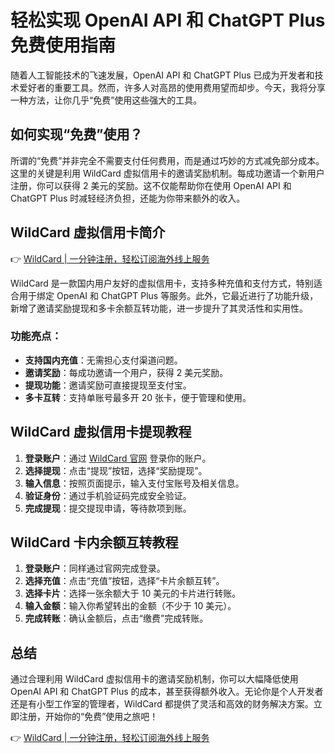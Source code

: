 # 轻松实现 OpenAI API 和 ChatGPT Plus 免费使用指南

随着人工智能技术的飞速发展，OpenAI API 和 ChatGPT Plus 已成为开发者和技术爱好者的重要工具。然而，许多人对高昂的使用费用望而却步。今天，我将分享一种方法，让你几乎“免费”使用这些强大的工具。

## 如何实现“免费”使用？

所谓的“免费”并非完全不需要支付任何费用，而是通过巧妙的方式减免部分成本。这里的关键是利用 WildCard 虚拟信用卡的邀请奖励机制。每成功邀请一个新用户注册，你可以获得 2 美元的奖励。这不仅能帮助你在使用 OpenAI API 和 ChatGPT Plus 时减轻经济负担，还能为你带来额外的收入。

## WildCard 虚拟信用卡简介

👉 [WildCard | 一分钟注册，轻松订阅海外线上服务](https://bbtdd.com/WildCard)

WildCard 是一款国内用户友好的虚拟信用卡，支持多种充值和支付方式，特别适合用于绑定 OpenAI 和 ChatGPT Plus 等服务。此外，它最近进行了功能升级，新增了邀请奖励提现和多卡余额互转功能，进一步提升了其灵活性和实用性。

### 功能亮点：
- **支持国内充值**：无需担心支付渠道问题。
- **邀请奖励**：每成功邀请一个用户，获得 2 美元奖励。
- **提现功能**：邀请奖励可直接提现至支付宝。
- **多卡互转**：支持单账号最多开 20 张卡，便于管理和使用。

## WildCard 虚拟信用卡提现教程

1. **登录账户**：通过 [WildCard 官网](https://bbtdd.com/WildCard) 登录你的账户。
2. **选择提现**：点击“提现”按钮，选择“奖励提现”。
3. **输入信息**：按照页面提示，输入支付宝账号及相关信息。
4. **验证身份**：通过手机验证码完成安全验证。
5. **完成提现**：提交提现申请，等待款项到账。

## WildCard 卡内余额互转教程

1. **登录账户**：同样通过官网完成登录。
2. **选择充值**：点击“充值”按钮，选择“卡片余额互转”。
3. **选择卡片**：选择一张余额大于 10 美元的卡片进行转账。
4. **输入金额**：输入你希望转出的金额（不少于 10 美元）。
5. **完成转账**：确认金额后，点击“缴费”完成转账。

## 总结

通过合理利用 WildCard 虚拟信用卡的邀请奖励机制，你可以大幅降低使用 OpenAI API 和 ChatGPT Plus 的成本，甚至获得额外收入。无论你是个人开发者还是有小型工作室的管理者，WildCard 都提供了灵活和高效的财务解决方案。立即注册，开始你的“免费”使用之旅吧！

👉 [WildCard | 一分钟注册，轻松订阅海外线上服务](https://bbtdd.com/WildCard)